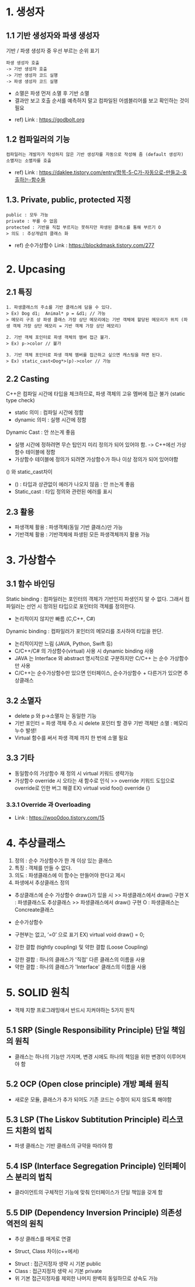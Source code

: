 # 1. 생성자
## 1.1 기반 생성자와 파생 생성자
기반 / 파생 생성자 중 우선 부르는 순위 표기
```
파생 생성자 호출
-> 기반 생성자 호출
-> 기반 생성자 코드 실행
-> 파생 생성자 코드 실행
```
* 소멸은 파생 먼저 소멸 후 기반 소멸
* 결과만 보고 호출 순서를 예측하지 말고 컴파일된 어셈블리어를 보고 확인하는 것이 필요
 - ref) Link : https://godbolt.org

## 1.2 컴파일러의 기능
```
컴파일러는 개발자가 작성하지 않은 기반 생성자를 자동으로 작성해 줌 (default 생성자)
소멸자는 소멸자를 호출
```
- ref) Link : https://daklee.tistory.com/entry/항목-5-C가-자동으로-만들고-호출하는-함수들

## 1.3. Private, public, protected 지정
```
public : 모두 가능
private : 부를 수 없음
protected : 기반을 직접 부르지는 못하지만 파생된 클래스를 통해 부르기 O
> 의도 : 추상개념의 클래스 화
```
- ref) 순수가상함수 Link : https://blockdmask.tistory.com/277

# 2. Upcasing
## 2.1 특징
```
1. 파생클래스의 주소를 기반 클래스에 담을 수 있다.
> Ex) Dog d1;  Animal* p = &d1; // 가능
> 메모리 구조 상 파생 클래스 가장 상단 메모리에는 기반 객체에 할당된 메모리가 위치 (파생 객체 가장 상단 메모리 = 기반 객체 가장 상단 메모리)

2. 기반 객체 포인터로 파생 객체의 멤버 접근 불가.
> Ex) p->color // 불가

3. 기반 객체 포인터로 파생 객체 멤버를 접근하고 싶으면 캐스팅을 하면 된다.
> Ex) static_cast<Dog*>(p)->color // 가능
```

## 2.2 Casting
C++은 컴파일 시간에 타입을 체크하므로, 파생 객체의 고유 멤버에 접근 불가 (static type check)
* static 의미 : 컴파일 시간에 정함
* dynamic 의미 : 실행 시간에 정함

Dynamic Cast : 안 쓰는게 좋음
* 실행 시간에 정하려면 무슨 탑인지 미리 정의가 되어 있어야 함. -> C++에선 가상함수 테이블에 정함
* 가상함수 테이블에 정의가 되려면 가상함수가 하나 이상 정의가 되어 있어야함

() 와 static_cast차이
* () : 타입과 상관없이 에러가 나오지 않음 : 안 쓰는게 좋음
* Static_cast : 타입 정의와 관련된 에러를 표시

## 2.3 활용
- 파생객체 활용 : 파생객체(동일 기반 클래스)만 가능
- 기반객체 활용 : 기반객체에 파생된 모든 파생객체까지 활용 가능 


# 3. 가상함수
## 3.1 함수 바인딩
Static binding : 컴파일러는 포인터의 객체가 기반인지 파생인지 알 수 없다. 그래서 컴파일러는 선언 시 정의된 타입으로 포인터의 객체를 정의한다.
* 논리적이지 않지만 빠름 (C,C++, C#)

Dynamic binding : 컴파일러가 포인터의 메모리를 조사하여 타입을 판단. 
* 논리적이지만 느림 (JAVA, Python, Swift 등)
* C/C++/C# 의 가상함수(virtual) 사용 시 dynamic binding 사용
* JAVA 는 Interface 와 abstract 명시적으로 구분하지만 C/C++ 는 순수 가상함수만 사용
* C/C++는 순수가상함수만 있으면 인터페이스, 순수가상함수 + 다른거가 있으면 추상클래스

## 3.2 소멸자
- delete p 와 p->소멸자 는 동일한 기능
- 기반 포인터 = 파생 객채 주소 시 delete 포인터 할 경우 기반 객체만 소멸 : 메모리 누수 발생!
- Virtual 함수를 써서 파생 객체 까지 한 번에 소멸 필요

## 3.3 기타
- 동일함수의 가상함수 재 정의 시 virtual 키워드 생략가능
- 가상함수 override 시 오타는 새 함수로 인식
       >> override 키워드 도입으로 override로 인한 버그 해결
       EX) virtual void foo() override {} 


### 3.3.1 Override 과 Overloading
- Link : https://woo0doo.tistory.com/15



# 4. 추상클래스
1. 정의 : 순수 가상함수가 한 개 이상 있는 클래스
2. 특징 : 객체를 만들 수 없다.
3. 의도 : 파생클래스에 이 함수는 만들어야 한다고 제시
4. 파생에서 추상클래스 정의
- 추상클래스에 순수 가상함수 draw()가 있을 시
      >> 파생클래스에서  draw() 구현 X : 파생클래스도 추상클래스
      >> 파생클래스에서 draw() 구현 O : 파생클래스는 Concreate클래스

  
* 순수가상함수
- 구현부는 없고, ‘=0’ 으로 표기
       EX) virtual void draw() = 0;

  


*  강한 결합 (tightly coupling) 및 약한 결합 (Loose Coupling)
- 강한 결합 : 하나의 클래스가 '직접' 다른 클래스의 이름을 사용 
- 약한 결합 : 하나의 클래스가 'Interface' 클래스의 이름을 사용


  
# 5. SOLID 원칙
- 객채 지향 프로그래밍애서 반드시 지켜야하는 5가지 원칙

## 5.1 SRP (Single Responsibility Principle) 단일 책임의 원칙
- 클래스는 하나의 기능만 가지며, 변경 시에도 하나의 책임을 위한 변경이 이루어져야 함

## 5.2 OCP (Open close principle) 개방 폐쇄 원칙 
- 새로운 모듈, 클래스가 추가 되어도 기존 코드는 수정이 되지 않도록 해야함

## 5.3 LSP (The Liskov Subtitution Principle) 리스코드 치환의 법칙
- 파생 클래스는 기반 클래스의 규약을 따라야 함

## 5.4 ISP (Interface Segregation Principle) 인터페이스 분리의 법칙
- 클라이언트의 구체적인 기능에 맞춰 인터페이스가 단일 책임을 갖게 함

## 5.5 DIP (Dependency Inversion Principle) 의존성 역전의 원칙
- 추상 클래스를 매게로 연결


* Struct, Class 차이(c++에서)
- Struct : 접근지정자 생략 시  기본 public
- Class : 접근지정자 생략 시  기본 private
- 위 기본 접근지정자를 제외한 나머지 완벽히 동일하므로 상속도 가능
